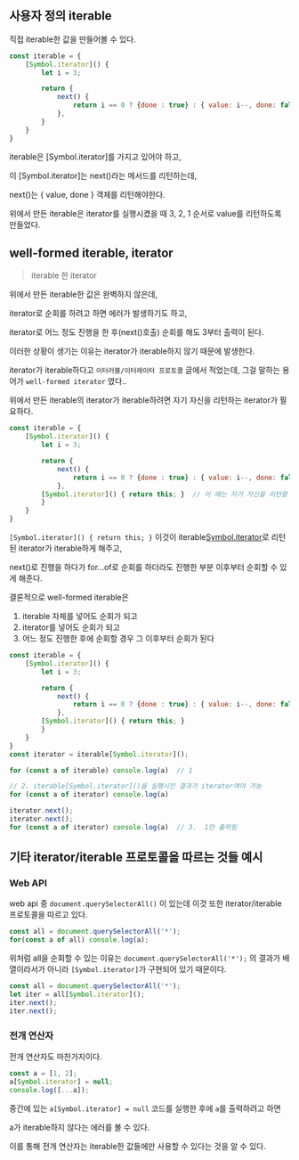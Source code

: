 ## 사용자 정의 iterable

직접 iterable한 값을 만들어볼 수 있다.

```jsx
const iterable = {
    [Symbol.iterator]() {
        let i = 3;

        return {
            next() {
                return i == 0 ? {done : true} : { value: i--, done: false }
            },
        }       
    }
}
```

iterable은 [Symbol.iterator]를 가지고 있어야 하고,

이 [Symbol.iterator]는 next()라는 메서드를 리턴하는데,

next()는 { value, done } 객체를 리턴해야한다.

위에서 만든 iterable은 iterator를 실행시켰을 때 3, 2, 1 순서로 value를 리턴하도록 만들었다.

## well-formed iterable, iterator

> iterable 한 iterator
> 

위에서 만든 iterable한 값은 완벽하지 않은데,

iterator로 순회를 하려고 하면 에러가 발생하기도 하고, 

iterator로 어느 정도 진행을 한 후(next()호출) 순회를 해도 3부터 출력이 된다. 


이러한 상황이 생기는 이유는 iterator가 iterable하지 않기 때문에 발생한다.

iterator가 iterable하다고 `이터러블/이터레이터 프로토콜` 글에서 적었는데, 그걸 말하는 용어가 `well-formed iterator` 였다..

위에서 만든 iterable의 iterator가 iterable하려면 자기 자신을 리턴하는 iterator가 필요하다.

```jsx
const iterable = {
    [Symbol.iterator]() {
        let i = 3;

        return {
            next() {
                return i == 0 ? {done : true} : { value: i--, done: false }
            },
	    [Symbol.iterator]() { return this; }  // 이 때는 자기 자신을 리턴함
        }       
    }
}
```

`[Symbol.iterator]() { return this; }` 이것이 iterable[Symbol.iterator]()로 리턴된 iterator가 iterable하게 해주고,

next()로 진행을 하다가 for...of로 순회를 하더라도 진행한 부분 이후부터 순회할 수 있게 해준다.

결론적으로 well-formed iterable은

1. iterable 자체를 넣어도 순회가 되고
2. iterator를 넣어도 순회가 되고
3. 어느 정도 진행한 후에 순회할 경우 그 이후부터 순회가 된다

```jsx
const iterable = {
    [Symbol.iterator]() {
        let i = 3;

        return {
            next() {
                return i == 0 ? {done : true} : { value: i--, done: false }
            },
	    [Symbol.iterator]() { return this; }
        }       
    }
}
const iterator = iterable[Symbol.iterator]();

for (const a of iterable) console.log(a)  // 1

// 2. iterable[Symbol.iterator]()을 실행시킨 결과가 iterator여야 가능
for (const a of iterator) console.log(a)

iterator.next();
iterator.next();
for (const a of iterator) console.log(a)  // 3.  1만 출력됨
```

## 기타 iterator/iterable 프로토콜을 따르는 것들 예시

### Web API

web api 중 `document.querySelectorAll()` 이 있는데 이것 또한 iterator/iterable 프로토콜을 따르고 있다.

```jsx
const all = document.querySelectorAll('*');
for(const a of all) console.log(a);
```

위처럼 all을 순회할 수 있는 이유는 `document.querySelectorAll('*');` 의 결과가 배열이라서가 아니라 `[Symbol.iterator]`가 구현되어 있기 때문이다.

```jsx
const all = document.querySelectorAll('*');
let iter = all[Symbol.iterator]();
iter.next();
iter.next();
```

### 전개 연산자

전개 연산자도 마찬가지이다.

```jsx
const a = [1, 2];
a[Symbol.iterator] = null;
console.log([...a]);
```

중간에 있는 `a[Symbol.iterator] = null` 코드를 실행한 후에 `a`를 출력하려고 하면

a가 iterable하지 않다는 에러를 볼 수 있다.

이를 통해 전개 연산자는 iterable한 값들에만 사용할 수 있다는 것을 알 수 있다.
